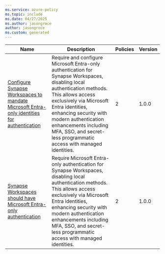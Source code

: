 ```yaml
---
ms.service: azure-policy
ms.topic: include
ms.date: 04/27/2025
ms.author: jasongroce
author: jasongroce
ms.custom: generated
---
```


|Name |Description |Policies |Version |
|---|---|---|---|
|[Configure Synapse Workspaces to mandate Microsoft Entra-only identities for authentication](https://github.com/Azure/azure-policy/blob/master/built-in-policies/policySetDefinitions/Synapse/WorkspaceAadOnlyAuthenticationEnforcement_Modify.json) |Require and configure Microsoft Entra-only authentication for Synapse Workspaces, disabling local authentication methods. This allows access exclusively via Microsoft Entra identities, enhancing security with modern authentication enhancements including MFA, SSO, and secret-less programmatic access with managed identities. |2 |1.0.0 |
|[Synapse Workspaces should have Microsoft Entra-only authentication](https://github.com/Azure/azure-policy/blob/master/built-in-policies/policySetDefinitions/Synapse/WorkspaceAadOnlyAuthenticationEnforcement_Audit.json) |Require Microsoft Entra-only authentication for Synapse Workspaces, disabling local authentication methods. This allows access exclusively via Microsoft Entra identities, enhancing security with modern authentication enhancements including MFA, SSO, and secret-less programmatic access with managed identities. |2 |1.0.0 |
